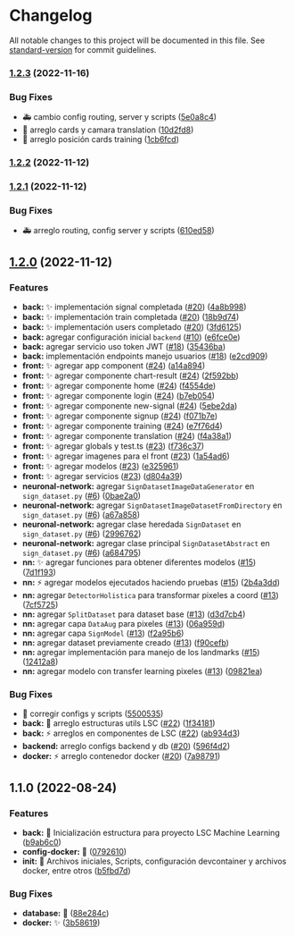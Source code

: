 # Changelog

All notable changes to this project will be documented in this file. See [standard-version](https://github.com/conventional-changelog/standard-version) for commit guidelines.

### [1.2.3](https://github.com/jpablo-ortiz/Reconocimiento-LSC-Lengua-Senas-Colombiana/compare/v1.2.2...v1.2.3) (2022-11-16)


### Bug Fixes

* :ambulance: cambio config routing, server y scripts ([5e0a8c4](https://github.com/jpablo-ortiz/Reconocimiento-LSC-Lengua-Senas-Colombiana/commit/5e0a8c4f3145710ae75a69e3197fde1e347b8b4e))
* :bug: arreglo cards y camara translation ([10d2fd8](https://github.com/jpablo-ortiz/Reconocimiento-LSC-Lengua-Senas-Colombiana/commit/10d2fd8fce43d1eda9d47f0604228a49ed210576))
* :bug: arreglo posición cards training ([1cb6fcd](https://github.com/jpablo-ortiz/Reconocimiento-LSC-Lengua-Senas-Colombiana/commit/1cb6fcda5e1d32a82175336838bf7b9855431248))

### [1.2.2](https://github.com/jpablo-ortiz/Reconocimiento-LSC-Lengua-Senas-Colombiana/compare/v1.2.1...v1.2.2) (2022-11-12)

### [1.2.1](https://github.com/jpablo-ortiz/Reconocimiento-LSC-Lengua-Senas-Colombiana/compare/v1.2.0...v1.2.1) (2022-11-12)


### Bug Fixes

* :ambulance: arreglo routing, config server y scripts ([610ed58](https://github.com/jpablo-ortiz/Reconocimiento-LSC-Lengua-Senas-Colombiana/commit/610ed584870168d4f72f2b85ed9d7e3f94e7f4f1))

## [1.2.0](https://github.com/jpablo-ortiz/Reconocimiento-LSC-Lengua-Senas-Colombiana/compare/v1.1.0...v1.2.0) (2022-11-12)


### Features

* **back:** :sparkles: implementación signal completada ([#20](https://github.com/jpablo-ortiz/Reconocimiento-LSC-Lengua-Senas-Colombiana/issues/20)) ([4a8b998](https://github.com/jpablo-ortiz/Reconocimiento-LSC-Lengua-Senas-Colombiana/commit/4a8b9984f8c63116911675f959afff82556376e4))
* **back:** :sparkles: implementación train completada ([#20](https://github.com/jpablo-ortiz/Reconocimiento-LSC-Lengua-Senas-Colombiana/issues/20)) ([18b9d74](https://github.com/jpablo-ortiz/Reconocimiento-LSC-Lengua-Senas-Colombiana/commit/18b9d7466d04de34e46ac8960937357b64620337))
* **back:** :sparkles: implementación users completado ([#20](https://github.com/jpablo-ortiz/Reconocimiento-LSC-Lengua-Senas-Colombiana/issues/20)) ([3fd6125](https://github.com/jpablo-ortiz/Reconocimiento-LSC-Lengua-Senas-Colombiana/commit/3fd6125894d864dad5516dea316ac83143535661))
* **back:** agregar configuración inicial `backend` ([#10](https://github.com/jpablo-ortiz/Reconocimiento-LSC-Lengua-Senas-Colombiana/issues/10)) ([e6fce0e](https://github.com/jpablo-ortiz/Reconocimiento-LSC-Lengua-Senas-Colombiana/commit/e6fce0ef0bb881bfda56dde7068bc2b3512402d1))
* **back:** agregar servicio uso token JWT ([#18](https://github.com/jpablo-ortiz/Reconocimiento-LSC-Lengua-Senas-Colombiana/issues/18)) ([35436ba](https://github.com/jpablo-ortiz/Reconocimiento-LSC-Lengua-Senas-Colombiana/commit/35436ba45ea42c7829a5fe539c4c6e9afe5bf71e))
* **back:** implementación endpoints manejo usuarios ([#18](https://github.com/jpablo-ortiz/Reconocimiento-LSC-Lengua-Senas-Colombiana/issues/18)) ([e2cd909](https://github.com/jpablo-ortiz/Reconocimiento-LSC-Lengua-Senas-Colombiana/commit/e2cd909a7d061dff91f7e80d15972769bb551ed7))
* **front:** :sparkles: agregar app component ([#24](https://github.com/jpablo-ortiz/Reconocimiento-LSC-Lengua-Senas-Colombiana/issues/24)) ([a14a894](https://github.com/jpablo-ortiz/Reconocimiento-LSC-Lengua-Senas-Colombiana/commit/a14a894f6438844353f52d09f392a429832143b3))
* **front:** :sparkles: agregar componente chart-result ([#24](https://github.com/jpablo-ortiz/Reconocimiento-LSC-Lengua-Senas-Colombiana/issues/24)) ([2f592bb](https://github.com/jpablo-ortiz/Reconocimiento-LSC-Lengua-Senas-Colombiana/commit/2f592bb8127ba8484b7094cce9dfe571edcc9f20))
* **front:** :sparkles: agregar componente home ([#24](https://github.com/jpablo-ortiz/Reconocimiento-LSC-Lengua-Senas-Colombiana/issues/24)) ([f4554de](https://github.com/jpablo-ortiz/Reconocimiento-LSC-Lengua-Senas-Colombiana/commit/f4554de9a0314c7f69929f9f3121d36ff29bc09e))
* **front:** :sparkles: agregar componente login ([#24](https://github.com/jpablo-ortiz/Reconocimiento-LSC-Lengua-Senas-Colombiana/issues/24)) ([b7eb054](https://github.com/jpablo-ortiz/Reconocimiento-LSC-Lengua-Senas-Colombiana/commit/b7eb0545bd414fd5e92f942b65ae25e024bd6be8))
* **front:** :sparkles: agregar componente new-signal ([#24](https://github.com/jpablo-ortiz/Reconocimiento-LSC-Lengua-Senas-Colombiana/issues/24)) ([5ebe2da](https://github.com/jpablo-ortiz/Reconocimiento-LSC-Lengua-Senas-Colombiana/commit/5ebe2da3ca67edb69d270574e7ace23ca0d74025))
* **front:** :sparkles: agregar componente signup ([#24](https://github.com/jpablo-ortiz/Reconocimiento-LSC-Lengua-Senas-Colombiana/issues/24)) ([f071b7e](https://github.com/jpablo-ortiz/Reconocimiento-LSC-Lengua-Senas-Colombiana/commit/f071b7e31c2163f91e069a44030c92b29ae849fc))
* **front:** :sparkles: agregar componente training ([#24](https://github.com/jpablo-ortiz/Reconocimiento-LSC-Lengua-Senas-Colombiana/issues/24)) ([e7f76d4](https://github.com/jpablo-ortiz/Reconocimiento-LSC-Lengua-Senas-Colombiana/commit/e7f76d4412910fa83a3d8933f006472644883306))
* **front:** :sparkles: agregar componente translation ([#24](https://github.com/jpablo-ortiz/Reconocimiento-LSC-Lengua-Senas-Colombiana/issues/24)) ([f4a38a1](https://github.com/jpablo-ortiz/Reconocimiento-LSC-Lengua-Senas-Colombiana/commit/f4a38a13f827cb3693151e89f3984d75b76350cb))
* **front:** :sparkles: agregar globals y test.ts ([#23](https://github.com/jpablo-ortiz/Reconocimiento-LSC-Lengua-Senas-Colombiana/issues/23)) ([f736c37](https://github.com/jpablo-ortiz/Reconocimiento-LSC-Lengua-Senas-Colombiana/commit/f736c37844acf1d9f8c58835d114139eb68e9580))
* **front:** :sparkles: agregar imagenes para el front ([#23](https://github.com/jpablo-ortiz/Reconocimiento-LSC-Lengua-Senas-Colombiana/issues/23)) ([1a54ad6](https://github.com/jpablo-ortiz/Reconocimiento-LSC-Lengua-Senas-Colombiana/commit/1a54ad60de95ce87cfa7d32c5f2f173fd2435a13))
* **front:** :sparkles: agregar modelos ([#23](https://github.com/jpablo-ortiz/Reconocimiento-LSC-Lengua-Senas-Colombiana/issues/23)) ([e325961](https://github.com/jpablo-ortiz/Reconocimiento-LSC-Lengua-Senas-Colombiana/commit/e325961081fb19f385451519456e33055abd7f15))
* **front:** :sparkles: agregar servicios ([#23](https://github.com/jpablo-ortiz/Reconocimiento-LSC-Lengua-Senas-Colombiana/issues/23)) ([d804a39](https://github.com/jpablo-ortiz/Reconocimiento-LSC-Lengua-Senas-Colombiana/commit/d804a398a8f1a3dc2d16092000c582a1dee95d47))
* **neuronal-network:** agregar `SignDatasetImageDataGenerator` en `sign_dataset.py` ([#6](https://github.com/jpablo-ortiz/Reconocimiento-LSC-Lengua-Senas-Colombiana/issues/6)) ([0bae2a0](https://github.com/jpablo-ortiz/Reconocimiento-LSC-Lengua-Senas-Colombiana/commit/0bae2a00ee3810b749bb37c5c2f43020d3dc71ae))
* **neuronal-network:** agregar `SignDatasetImageDatasetFromDirectory` en `sign_dataset.py` ([#6](https://github.com/jpablo-ortiz/Reconocimiento-LSC-Lengua-Senas-Colombiana/issues/6)) ([a67a858](https://github.com/jpablo-ortiz/Reconocimiento-LSC-Lengua-Senas-Colombiana/commit/a67a8581a23d63af1a52783fd87fe58b1d8060c5))
* **neuronal-network:** agregar clase heredada `SignDataset` en `sign_dataset.py` ([#6](https://github.com/jpablo-ortiz/Reconocimiento-LSC-Lengua-Senas-Colombiana/issues/6)) ([2996762](https://github.com/jpablo-ortiz/Reconocimiento-LSC-Lengua-Senas-Colombiana/commit/2996762517a1509bc11fbb8e0109975f056c7fb9))
* **neuronal-network:** agregar clase principal `SignDatasetAbstract` en `sign_dataset.py` ([#6](https://github.com/jpablo-ortiz/Reconocimiento-LSC-Lengua-Senas-Colombiana/issues/6)) ([a684795](https://github.com/jpablo-ortiz/Reconocimiento-LSC-Lengua-Senas-Colombiana/commit/a6847957f15b7666ea98238de90f6123fc37cafd))
* **nn:** :sparkles: agregar funciones para obtener diferentes modelos ([#15](https://github.com/jpablo-ortiz/Reconocimiento-LSC-Lengua-Senas-Colombiana/issues/15)) ([7d1f193](https://github.com/jpablo-ortiz/Reconocimiento-LSC-Lengua-Senas-Colombiana/commit/7d1f19373777261bf93ccbca2363c27ccb4f1450))
* **nn:** :zap: agregar modelos ejecutados haciendo pruebas ([#15](https://github.com/jpablo-ortiz/Reconocimiento-LSC-Lengua-Senas-Colombiana/issues/15)) ([2b4a3dd](https://github.com/jpablo-ortiz/Reconocimiento-LSC-Lengua-Senas-Colombiana/commit/2b4a3ddde83b9d9ae69563aa5dc226d29553ab65))
* **nn:** agregar `DetectorHolistica` para transformar pixeles a coord ([#13](https://github.com/jpablo-ortiz/Reconocimiento-LSC-Lengua-Senas-Colombiana/issues/13)) ([7cf5725](https://github.com/jpablo-ortiz/Reconocimiento-LSC-Lengua-Senas-Colombiana/commit/7cf572537c862e7eb198dbc5f426a99e6305f4e0))
* **nn:** agregar `SplitDataset` para dataset base ([#13](https://github.com/jpablo-ortiz/Reconocimiento-LSC-Lengua-Senas-Colombiana/issues/13)) ([d3d7cb4](https://github.com/jpablo-ortiz/Reconocimiento-LSC-Lengua-Senas-Colombiana/commit/d3d7cb433c72858203f97991a7f676b8630d6f43))
* **nn:** agregar capa `DataAug` para pixeles ([#13](https://github.com/jpablo-ortiz/Reconocimiento-LSC-Lengua-Senas-Colombiana/issues/13)) ([06a959d](https://github.com/jpablo-ortiz/Reconocimiento-LSC-Lengua-Senas-Colombiana/commit/06a959d1c0b395f6baa6bc5bf011cb63b358fff3))
* **nn:** agregar capa `SignModel` ([#13](https://github.com/jpablo-ortiz/Reconocimiento-LSC-Lengua-Senas-Colombiana/issues/13)) ([f2a95b6](https://github.com/jpablo-ortiz/Reconocimiento-LSC-Lengua-Senas-Colombiana/commit/f2a95b62071e5a560015ebff4e9cab390825a501))
* **nn:** agregar dataset previamente creado ([#13](https://github.com/jpablo-ortiz/Reconocimiento-LSC-Lengua-Senas-Colombiana/issues/13)) ([f90cefb](https://github.com/jpablo-ortiz/Reconocimiento-LSC-Lengua-Senas-Colombiana/commit/f90cefbe3c88b2248c5338896b6fb0e9877eecc9))
* **nn:** agregar implementación para manejo de los landmarks ([#15](https://github.com/jpablo-ortiz/Reconocimiento-LSC-Lengua-Senas-Colombiana/issues/15)) ([12412a8](https://github.com/jpablo-ortiz/Reconocimiento-LSC-Lengua-Senas-Colombiana/commit/12412a88ea3220c29a36d2484c56a23db400d779))
* **nn:** agregar modelo con transfer learning pixeles ([#13](https://github.com/jpablo-ortiz/Reconocimiento-LSC-Lengua-Senas-Colombiana/issues/13)) ([09821ea](https://github.com/jpablo-ortiz/Reconocimiento-LSC-Lengua-Senas-Colombiana/commit/09821eaba32e8f5fdf8760f933513856d4b3deee))


### Bug Fixes

* :construction: corregir configs y scripts ([5500535](https://github.com/jpablo-ortiz/Reconocimiento-LSC-Lengua-Senas-Colombiana/commit/5500535bbf7bf830ac8445ff49fd5139539df407))
* **back:** :art: arreglo estructuras utils LSC ([#22](https://github.com/jpablo-ortiz/Reconocimiento-LSC-Lengua-Senas-Colombiana/issues/22)) ([1f34181](https://github.com/jpablo-ortiz/Reconocimiento-LSC-Lengua-Senas-Colombiana/commit/1f34181fd50ba591741bb79ea8ef4873e7546887))
* **back:** :zap: arreglos en componentes de LSC ([#22](https://github.com/jpablo-ortiz/Reconocimiento-LSC-Lengua-Senas-Colombiana/issues/22)) ([ab934d3](https://github.com/jpablo-ortiz/Reconocimiento-LSC-Lengua-Senas-Colombiana/commit/ab934d3e85e2eff8bdcc82b845a835247748f94b))
* **backend:** arreglo configs backend y db ([#20](https://github.com/jpablo-ortiz/Reconocimiento-LSC-Lengua-Senas-Colombiana/issues/20)) ([596f4d2](https://github.com/jpablo-ortiz/Reconocimiento-LSC-Lengua-Senas-Colombiana/commit/596f4d2af313eb17cb8c2fb8d54c80819c607379))
* **docker:** :zap: arreglo contenedor docker ([#20](https://github.com/jpablo-ortiz/Reconocimiento-LSC-Lengua-Senas-Colombiana/issues/20)) ([7a98791](https://github.com/jpablo-ortiz/Reconocimiento-LSC-Lengua-Senas-Colombiana/commit/7a98791dea61623f8a3017c0b751646d99f182da))

## 1.1.0 (2022-08-24)


### Features

* **back:** :art: Inicialización estructura para proyecto LSC Machine Learning ([b9ab6c0](https://github.com/jpablo-ortiz/Reconocimiento-LSC-Lengua-Senas-Colombiana/commit/b9ab6c0920b45676e2af7d7a0c32726a54f6bbc7))
* **config-docker:** :construction: ([0792610](https://github.com/jpablo-ortiz/Reconocimiento-LSC-Lengua-Senas-Colombiana/commit/0792610c3cb59907c7c6352e455c11d43d0a1dcb))
* **init:** :art: Archivos iniciales, Scripts, configuración devcontainer y archivos docker, entre otros ([b5fbd7d](https://github.com/jpablo-ortiz/Reconocimiento-LSC-Lengua-Senas-Colombiana/commit/b5fbd7df56e6c3b1a06b284605f261868e384438))


### Bug Fixes

* **database:** :bug: ([88e284c](https://github.com/jpablo-ortiz/Reconocimiento-LSC-Lengua-Senas-Colombiana/commit/88e284c3d1792492962e030176c59c30f1f6d0fd))
* **docker:** :sparkles: ([3b58619](https://github.com/jpablo-ortiz/Reconocimiento-LSC-Lengua-Senas-Colombiana/commit/3b5861960a0672d59f71f162ee089c9ab3fe2187))
